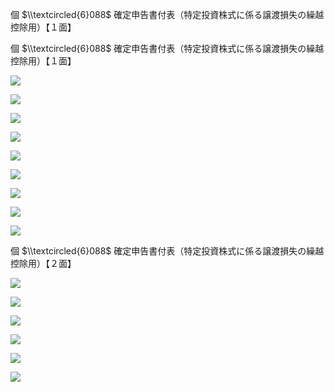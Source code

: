 個 $\\textcircled{6}088$ 確定申告書付表（特定投資株式に係る譲渡損失の繰越控除用）【１面】

個 $\\textcircled{6}088$ 確定申告書付表（特定投資株式に係る譲渡損失の繰越控除用）【１面】

![](https://www.nta.go.jp/tmp/6de15d57-ca97-4d95-9583-71b55c2b5663/images/de149d381ad36b69220f57acecaff55093bb04cfcd477e82fd59a1058ecfd80d.jpg)

![](https://www.nta.go.jp/tmp/6de15d57-ca97-4d95-9583-71b55c2b5663/images/e2a4f2f998edf3db20c1953827b3a9f42f902781fa76d60b3ad9ce0ed9ed9b80.jpg)

![](https://www.nta.go.jp/tmp/6de15d57-ca97-4d95-9583-71b55c2b5663/images/ce15a1ebd54d9676bd8339bbfa1e3e38234f9a3658cb3f93ab052d6dc9b396cb.jpg)

![](https://www.nta.go.jp/tmp/6de15d57-ca97-4d95-9583-71b55c2b5663/images/6b0a7e8a5d93bdde2c7b5f57793edd6b3d63302bac17063ecc094688faf1d8d0.jpg)

![](https://www.nta.go.jp/tmp/6de15d57-ca97-4d95-9583-71b55c2b5663/images/7a618b1f4bf6dc68f4695eaa5d5da4ae3692fbcfcde1218ca6d511c8d78486ad.jpg)

![](https://www.nta.go.jp/tmp/6de15d57-ca97-4d95-9583-71b55c2b5663/images/251d40fda55fbc95a57c91915b34fa93ac5b4024e6c161949ad7cde3776b8849.jpg)

![](https://www.nta.go.jp/tmp/6de15d57-ca97-4d95-9583-71b55c2b5663/images/090d86708bce75bc2ed274a11d7e3b50cd552003ee4bec76f3e10ba4aadd5ea1.jpg)

![](https://www.nta.go.jp/tmp/6de15d57-ca97-4d95-9583-71b55c2b5663/images/95e13b6a1d247e212870fd1e900c9cff6bdb8d297834809705d5abd8efd5bb01.jpg)

![](https://www.nta.go.jp/tmp/6de15d57-ca97-4d95-9583-71b55c2b5663/images/21bd86b7f1910f475b7866b39f3f6a249c0b00313704b265b73ad2c732e64a93.jpg)

個 $\\textcircled{6}088$ 確定申告書付表（特定投資株式に係る譲渡損失の繰越控除用）【２面】

![](https://www.nta.go.jp/tmp/6de15d57-ca97-4d95-9583-71b55c2b5663/images/239cfb34912ef5a8091a4c2dc4043616edd6ba150dfa3927b5ab2c745dccc864.jpg)

![](https://www.nta.go.jp/tmp/6de15d57-ca97-4d95-9583-71b55c2b5663/images/27af11b04dee20361c151c89423cced387fc892f1788c118e4cf5ebeb5452935.jpg)

![](https://www.nta.go.jp/tmp/6de15d57-ca97-4d95-9583-71b55c2b5663/images/62919b1060888b5ba2f5b335d273ab9b775ad40d0af6ffd509b51710b3fc6185.jpg)

![](https://www.nta.go.jp/tmp/6de15d57-ca97-4d95-9583-71b55c2b5663/images/86a884b886fc65583fdeaf055ae216054ff09ddc9a99b3e92d50e80f2f5b5c9a.jpg)

![](https://www.nta.go.jp/tmp/6de15d57-ca97-4d95-9583-71b55c2b5663/images/e4821fd59877bc560481cd292c911b1980fd3eda2c7d84feb32ffe1b9fe97d14.jpg)

![](https://www.nta.go.jp/tmp/6de15d57-ca97-4d95-9583-71b55c2b5663/images/8686d7377a950aa7bf92acd6bbeaa4973a5477ec028b3f35b91d3f11f20aad34.jpg)